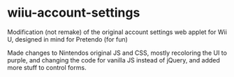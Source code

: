 # wiiu-account-settings
Modification (not remake) of the original account settings web applet for Wii U, designed in mind for Pretendo (for fun)

Made changes to Nintendos original JS and CSS, mostly recoloring the UI to purple, and changing the code for vanilla JS instead of jQuery, and added more stuff to control forms.
